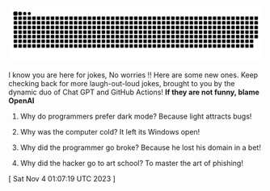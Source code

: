 <picture>
  <source media="(prefers-color-scheme: dark)" srcset="https://raw.githubusercontent.com/platane/platane/output/github-contribution-grid-snake-dark.svg">
  <source media="(prefers-color-scheme: light)" srcset="https://raw.githubusercontent.com/platane/platane/output/github-contribution-grid-snake.svg">
  <img alt="github contribution grid snake animation" src="https://raw.githubusercontent.com/platane/platane/output/github-contribution-grid-snake.svg">
</picture>


I know you are here for jokes, No worries !!
Here are some new ones. Keep checking back for more laugh-out-loud jokes, brought to you by the dynamic duo of Chat GPT and GitHub Actions! __If they are not funny, blame OpenAI__
 
1. Why do programmers prefer dark mode? 
Because light attracts bugs!

2. Why was the computer cold? 
It left its Windows open!

3. Why did the programmer go broke? 
Because he lost his domain in a bet!

4. Why did the hacker go to art school? 
To master the art of phishing!
 
[ 
Sat Nov  4 01:07:19 UTC 2023
 ]
